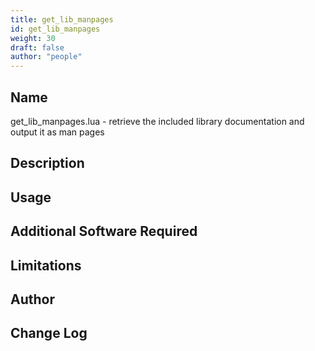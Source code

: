 ```yaml
---
title: get_lib_manpages
id: get_lib_manpages
weight: 30
draft: false
author: "people"
---
```


## Name

get_lib_manpages.lua - retrieve the included library documentation and output it as man pages

## Description


## Usage


## Additional Software Required


## Limitations


## Author


## Change Log
